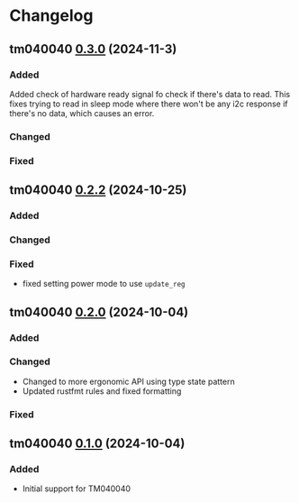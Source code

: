 # Changelog

## tm040040 [0.3.0](https://github.com/Panaetius/tm040040/tree/0.3.0) (2024-11-3)

### Added

Added check of hardware ready signal fo check if there's data to read.
This fixes trying to read in sleep mode where there won't be any i2c response if there's no data, 
which causes an error.

### Changed

### Fixed


## tm040040 [0.2.2](https://github.com/Panaetius/tm040040/tree/0.2.2) (2024-10-25)

### Added

### Changed

### Fixed

- fixed setting power mode to use `update_reg`

## tm040040 [0.2.0](https://github.com/Panaetius/tm040040/tree/0.2.0) (2024-10-04)

### Added

### Changed

- Changed to more ergonomic API using type state pattern
- Updated rustfmt rules and fixed formatting

### Fixed

## tm040040 [0.1.0](https://github.com/Panaetius/tm040040/tree/0.1.0) (2024-10-04)

### Added

- Initial support for TM040040
